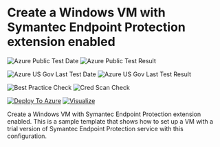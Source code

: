 # Create a Windows VM with Symantec Endpoint Protection extension enabled

![Azure Public Test Date](https://azurequickstartsservice.blob.core.windows.net/badges/symantec-extension-windows-vm/PublicLastTestDate.svg)
![Azure Public Test Result](https://azurequickstartsservice.blob.core.windows.net/badges/symantec-extension-windows-vm/PublicDeployment.svg)

![Azure US Gov Last Test Date](https://azurequickstartsservice.blob.core.windows.net/badges/symantec-extension-windows-vm/FairfaxLastTestDate.svg)
![Azure US Gov Last Test Result](https://azurequickstartsservice.blob.core.windows.net/badges/symantec-extension-windows-vm/FairfaxDeployment.svg)

![Best Practice Check](https://azurequickstartsservice.blob.core.windows.net/badges/symantec-extension-windows-vm/BestPracticeResult.svg)
![Cred Scan Check](https://azurequickstartsservice.blob.core.windows.net/badges/symantec-extension-windows-vm/CredScanResult.svg)

[![Deploy To Azure](https://raw.githubusercontent.com/fathym-it/azure-quickstart-templates/master/1-CONTRIBUTION-GUIDE/images/deploytoazure.svg?sanitize=true)](https://portal.azure.com/#create/Microsoft.Template/uri/https%3A%2F%2Fraw.githubusercontent.com%2Ffathym-it%2Fazure-quickstart-templates%2Fmaster%2Fsymantec-extension-windows-vm%2Fazuredeploy.json)  [![Visualize](https://raw.githubusercontent.com/fathym-it/azure-quickstart-templates/master/1-CONTRIBUTION-GUIDE/images/visualizebutton.svg?sanitize=true)](http://armviz.io/#/?load=https%3A%2F%2Fraw.githubusercontent.com%2Ffathym-it%2Fazure-quickstart-templates%2Fmaster%2Fsymantec-extension-windows-vm%2Fazuredeploy.json)

Create a Windows VM with Symantec Endpoint Protection extension enabled. This is a sample template that shows how to set up a VM with a trial version of Symantec Endpoint Protection service with this configuration.


